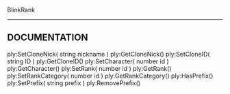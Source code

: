 BlinkRank

---------------------------
DOCUMENTATION
---------------------------
ply:SetCloneNick( string nickname )
ply:GetCloneNick()
ply:SetCloneID( string ID )
ply:GetCloneID()
ply:SetCharacter( number id )
ply:GetCharacter()
ply:SetRank( number id )
ply:GetRank()
ply:SetRankCategory( number id )
ply:GetRankCategory()
ply:HasPrefix()
ply:SetPrefix( string prefix )
ply:RemovePrefix()
